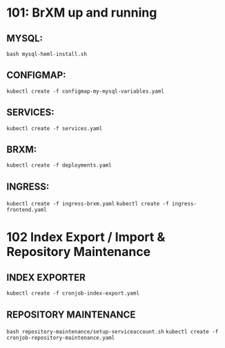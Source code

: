 # 101: BrXM up and running

## MYSQL:

`bash mysql-heml-install.sh ` 

## CONFIGMAP:

`kubectl create -f configmap-my-mysql-variables.yaml`

## SERVICES:

`kubectl create -f services.yaml`

## BRXM:

`kubectl create -f deployments.yaml`

## INGRESS:

`kubectl create -f ingress-brxm.yaml`
`kubectl create -f ingress-frontend.yaml`

# 102 Index Export / Import & Repository Maintenance

## INDEX EXPORTER

`kubectl create -f cronjob-index-export.yaml`

## REPOSITORY MAINTENANCE

`bash repository-maintenance/setup-serviceaccount.sh`
`kubectl create -f cronjob-repository-maintenance.yaml`


